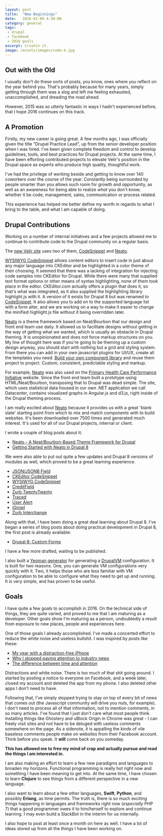 ```yaml
---
layout: post
title:  "New Beginnings"
date:   2016-01-09 4:30:00
category: general
tags:
 - drupal
 - facebook
 - 2016 goals
excerpt: Crushin it.
image: /assets/images/code-4.jpg
---
```


## Out with the Old

I usually don't do these sorts of posts, you know, ones where you reflect on the year behind you. That's probably because for many years, simply getting through them was a slog and left me feeling exhausted, unaccomplished, and dreading the road ahead.

However, 2015 was so utterly fantastic in ways I hadn't experienced before, that I hope 2016 continues on this track.

## A Promotion

Firstly, my new career is going great. A few months ago, I was officially given the title "Drupal Practice Lead", up from the senior developer position when I was hired. I've been given complete freedom and control to develop guidelines, tools, and best practices for Drupal projects. At the same time, I have been efforting contributed projects to elevate Velir's position in the Drupal space as experts who produce high quality, thoughtful work.

I've had the privilege of working beside and getting to know over 140 coworkers over the course of the year. Constantly being surrounded by people smarter than you allows such room for growth and opportunity, as well as an awareness for being able to realize _what_ you don't know; whether it be code, management, sales, communication or process related.

This experience has helped me better define my worth in regards to what I bring to the table, and what I am capable of doing.

## Drupal Contributions

Working on a number of internal initiatives and a few projects allowed me to continue to contribute code to the Drupal community on a regular basis.

The [new Velir site](http://www.velir.com) uses two of them, [CodeSnippet](https://drupal.org/project/wysiwyg_codesnippet) and [Neato](https://drupal.org/project/neato).

[WYSIWYG CodeSnippet](https://drupal.org/project/wysiwyg_codesnippet) allows content editors to insert code in just about any major language into CKEditor and be highlighted in a color theme of their choosing. It seemed that there was a lacking of integration for injecting code samples into CKEditor for Drupal. While there were many that supplied text format options or other means of syntax highlighting, none of them took place in the editor. CKEditor.com actually offers a plugin that does it, so that's what was integrated, as it also supplied the highlighting library highlight.js with it. A version of it exists for Drupal 8 but was renamed to [CodeSnippet](https://www.drupal.org/project/codesnippet). It also allows you to add on to the supported language list with a form alter, and we are working on a way to make it easier to change the minified highlight.js file without it being overridden later.

[Neato](https://drupal.org/project/neato) is a theme framework based on Neat/Bourbon that our design and front end team use daily. It allowed us to facilitate designs without getting in the way of getting what we wanted, which is usually an obstacle in Drupal theming. It is unopinionated and does not force markup structures on you. My line of thought here was if you're going to be theming up a custom design anyway, you should start with nothing but a grid and styling system. From there you can add in your own javascript plugins for UI/UX, create all the templates you need. [Build your own component library](http://patternlab.io/) and reuse them project to project. Custom, consistent, predictable styling and markup.

For example, [Neato](https://drupal.org/project/neato) was also used on the [Primary Health Care Performance Initiative](http://phcperformanceinitiative.org) website. Since the front end team built a prototype using HTML/Neat/Bourbon, transposing that to Drupal was dead simple. The site, which uses statistical data housed in our own .NET application we call Datacenter, contains visualized graphs in Angular.js and d3.js, right inside of the Drupal theming process.

I am really excited about [Neato](https://drupal.org/project/neato) because it provides us with a great 'blank slate' starting point from which to mix and match components with to build websites. It's been downloaded over 7500 times and generated much interest. It's used for all of our Drupal projects, internal or client.

I wrote a couple of blog posts about it:

* [Neato - A Neat/Bourbon-Based Theme Framework for Drupal](http://www.velir.com/blog/2015/06/05/neato-neatbourbon-based-theme-framework-drupal)
* [Getting Started with Neato in Drupal 8](http://www.velir.com/blog/2015/08/28/getting-started-neato-drupal-8)

We were also able to put out quite a few updates and Drupal 8 versions of modules as well, which proved to be a great learning experience.

* [JSON/JSONB Field](https://www.drupal.org/project/jsonb)
* [CKEditor CodeSnippet](https://www.drupal.org/project/codesnippet)
* [WYSIWYG CodeSnippet](https://www.drupal.org/project/wysiwyg_codesnippet)
* [CreditField](https://www.drupal.org/project/creditfield)
* [Zurb TwentyTwenty](https://www.drupal.org/project/zurb_twentytwenty)
* [Traced](https://www.drupal.org/project/traced)
* [User Alert](https://www.drupal.org/project/user_alert)
* [iGrowl](https://www.drupal.org/project/igrowl)
* [Zurb Interchange](https://www.drupal.org/project/zurb_interchange)

Along with that, I have been doing a great deal learning about Drupal 8. I've began a series of blog posts about doing practical development in Drupal 8, the first post is already available:

* [Drupal 8: Custom Forms](http://www.velir.com/blog/2016/01/04/technical-guide-drupal-8-forms)

I have a few more drafted, waiting to be published.

I also built a [Yeoman generator](https://github.com/kevinquillen/generator-drupalvm) for generating a [DrupalVM](http://www.drupalvm.com) configuration. It is built for two reasons. One, you can generate VM configurations very quickly with it. Two, it helps those who are less familiar with VM configuration to be able to configure what they need to get up and running. It is very simple, and has proven to be useful.

## Goals

I have quite a few goals to accomplish in 2016. On the technical side of things, they are quite varied, and proved to me that I am maturing as a developer. Other goals show I'm maturing as a person, undoubtedly a result from exposure to new places, people and experiences here.

One of those goals I already accomplished. I've made a concerted effort to reduce the white noise and useless bullshit. I was inspired by posts like these:

* [My year with a distraction-free iPhone](https://medium.com/@jakek/my-year-with-a-distraction-free-iphone-and-how-to-start-your-own-experiment-6ff74a0e7a50#.pk031xipz)
* [Why I stopped paying attention to industry news](https://m.signalvnoise.com/why-i-stopped-paying-attention-to-industry-news-2e5821ea264c#.1waw572pt)
* [The difference between time and attention](https://signalvnoise.com/posts/3919-the-difference-between-time-and-attention)

Distractions and white noise. There is too much of that shit going around. I started by posting a notice to everyone on Facebook, and a week later, closed my account and deleted the app from my phone. I also deleted other apps I don't need to have.

Following that, I've simply stopped trying to stay on top of every bit of news that comes out (the Javascript community will drive you nuts, for example). I don't need to process all of that information, not to mention comments, in so many articles. I've found that I just don't care what most people think. Installing things like Ghostery and uBlock Origin in Chrome was great - I can freely visit sites and not have to be deluged with useless comments somewhere on the page. As a sidenote, it is appalling the kinds of vile baseless comments people make on websites from their Facebook account. Think before you speak. It **will** come back on you someday.

**This has allowed me to free my mind of crap and actually pursue and read the things I am interested in.**

I am also making an effort to learn a few new paradigms and languages to broaden my horizons. Functional programming is really hot right now and something I have been meaning to get into. At the same time, I have chosen to learn **Clojure** to see things from a different perspective in a new language.

I also want to learn about a few other languages, **Swift**, **Python**, and possibly **Erlang**, as time permits. The truth is, there is so much exciting things happening in languages and frameworks right now (_especially_ PHP 7) that a good programmer owes it to him/herself to explore and continue learning. I may even build a SlackBot in the interim for us internally.

I also hope to post at least once a month on here as well. I have a lot of ideas stored up from all the things I have been working on.
